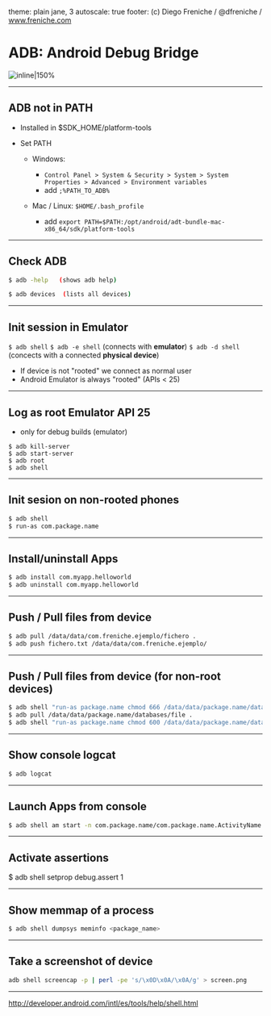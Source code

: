 theme: plain jane, 3
autoscale: true 
footer: (c) Diego Freniche / @dfreniche / www.freniche.com

# ADB: Android Debug Bridge

![inline|150%](img/r2d2.png)

---

## ADB not in PATH

- Installed in $SDK_HOME/platform-tools

- Set PATH
	- Windows:
		- `Control Panel > System & Security > System > System Properties > Advanced > Environment variables`
		- add `;%PATH_TO_ADB%`

	- Mac / Linux: `$HOME/.bash_profile`
		- add `export PATH=$PATH:/opt/android/adt-bundle-mac-x86_64/sdk/platform-tools`

---

## Check ADB

```bash
$ adb -help   (shows adb help)

$ adb devices  (lists all devices)
```


---
## Init session in Emulator

`$ adb shell`
`$ adb -e shell`  (connects with __emulator__)
`$ adb -d shell`  (concects with a connected __physical device__)

- If device is not "rooted" we connect as normal user
- Android Emulator is always "rooted" (APIs < 25)


---

## Log as root Emulator API 25

- only for debug builds (emulator)

```
$ adb kill-server
$ adb start-server
$ adb root
$ adb shell
```
---

## Init sesion on non-rooted phones

```bash
$ adb shell 
$ run-as com.package.name
```

---


## Install/uninstall Apps

```bash
$ adb install com.myapp.helloworld
$ adb uninstall com.myapp.helloworld
```

---

## Push / Pull files from device

```bash
$ adb pull /data/data/com.freniche.ejemplo/fichero .
$ adb push fichero.txt /data/data/com.freniche.ejemplo/
```

---

## Push / Pull files from device (for non-root devices)

```bash
$ adb shell "run-as package.name chmod 666 /data/data/package.name/databases/file"
$ adb pull /data/data/package.name/databases/file .
$ adb shell "run-as package.name chmod 600 /data/data/package.name/databases/file"
```

---

## Show console logcat

```bash
$ adb logcat
```
---


## Launch Apps from console

```bash
$ adb shell am start -n com.package.name/com.package.name.ActivityName
```

---

## Activate assertions

$ adb shell setprop debug.assert 1

---

## Show memmap of a process

```bash
$ adb shell dumpsys meminfo <package_name>
```

---


## Take a screenshot of device

```bash
adb shell screencap -p | perl -pe 's/\x0D\x0A/\x0A/g' > screen.png
```

---


http://developer.android.com/intl/es/tools/help/shell.html